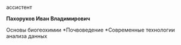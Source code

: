 ассистент



**Пахоруков Иван Владимирович**

Основы биогеохимии
	*Почвоведение
	*Современные технологии анализа данных